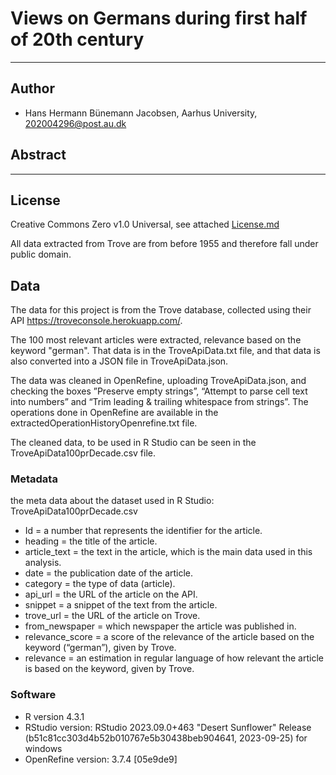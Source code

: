 # Views on Germans during first half of 20th century


---
## Author
* Hans Hermann Bünemann Jacobsen, Aarhus University, 202004296@post.au.dk

## Abstract

---

## License
Creative Commons Zero v1.0 Universal, see attached [License.md](https://github.com/Digital-Methods-HASS/au669893_Buenemann_HansHermann/blob/main/LICENSE.md)

All data extracted from Trove are from before 1955 and therefore fall under public domain. 

## Data
The data for this project is from the Trove database, collected using their API https://troveconsole.herokuapp.com/.

The 100 most relevant articles were extracted, relevance based on the keyword "german". That data is in the TroveApiData.txt file, and that data is also converted into a JSON file in TroveApiData.json.

The data was cleaned in OpenRefine, uploading TroveApiData.json, and checking the boxes ”Preserve empty strings”, “Attempt to parse cell text into numbers” and “Trim leading & trailing whitespace from strings”. The operations done in OpenRefine are available in the extractedOperationHistoryOpenrefine.txt file.

The cleaned data, to be used in R Studio can be seen in the TroveApiData100prDecade.csv file.

### Metadata
the meta data about the dataset used in R Studio: TroveApiData100prDecade.csv
* Id = a number that represents the identifier for the article.
* heading = the title of the article.
* article_text = the text in the article, which is the main data used in this analysis.
* date = the publication date of the article.
* category = the type of data (article).
* api_url = the URL of the article on the API.
* snippet = a snippet of the text from the article.
* trove_url = the URL of the article on Trove.
* from_newspaper = which newspaper the article was published in.
* relevance_score = a score of the relevance of the article based on the keyword (“german”), given by Trove.
* relevance = an estimation in regular language of how relevant the article is based on the keyword, given by Trove.


### Software
* R version 4.3.1
* RStudio version: RStudio 2023.09.0+463 "Desert Sunflower" Release (b51c81cc303d4b52b010767e5b30438beb904641, 2023-09-25) for windows
* OpenRefine version: 3.7.4 [05e9de9]

